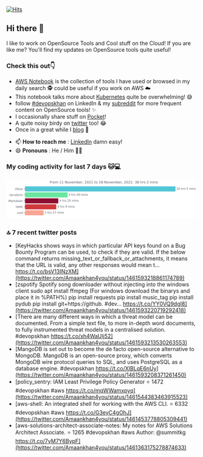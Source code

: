 [![Hits](https://hits.seeyoufarm.com/api/count/incr/badge.svg?url=https%3A%2F%2Fgithub.com%2Fakhan4u%2Fhit-counter&count_bg=%2379C83D&title_bg=%23555555&icon=&icon_color=%23E7E7E7&title=visits&edge_flat=false)](https://hits.seeyoufarm.com)

## Hi there 👋

I like to work on OpenSource Tools and Cool stuff on the Cloud! If you are like me? You'll find my updates on OpenSource tools quite useful!

### Check this out👇

* [AWS Notebook](https://histre.com/public/notebooks/dnllyanu/aws/) is the collection of tools I have used or browsed in my daily search 🕵️ could be useful if you work on AWS ☁️
* This notebook talks more about [Kubernetes](https://histre.com/public/notebooks/6uxdvo3y/kubernetes/) quite be overwhelming! 😅
* follow [#devopskhan](https://www.linkedin.com/feed/hashtag/devopskhan/) on LinkedIn & my [subreddit](https://www.reddit.com/r/devopskhan/) for more frequent content on OpenSource tools! ✨
* I occasionally share stuff on [Pocket](https://getpocket.com/@ej6g8d1dp2829A16a9Tf5d4T6bAMp3d8791rejDe86yem3bm4e14ex4fT4dluk29)!
* A quite noisy birdy on [twitter](https://twitter.com/Amaankhan4you) too! 😂
* Once in a great while I [blog](https://linuxparrot.com/) 😬


- 📫 **How to reach me** : [LinkedIn](https://www.linkedin.com/in/amaan-khan-linux-ninja) damn easy!
- 😄 **Pronouns** : He / Him 🤷‍♂️

### My coding activity for last 7 days 🐱💻

<img src="https://github.com/akhan4u/akhan4u/blob/main/images/stat.svg" alt="Amaan's Wakatime Activity!"/>

### 🔝 7 recent twitter posts
<!-- DEVDOJO:START -->
- [KeyHacks shows ways in which particular API keys found on a Bug Bounty Program can be used, to check if they are valid. If the below command returns missing_text_or_fallback_or_attachments, it means that the URL is valid, any other responses would mean t… https://t.co/bsV13INzXM](https://twitter.com/Amaankhan4you/status/1461593218861174789)
- [zspotify Spotify song downloader without injecting into the windows client sudo apt install ffmpeg &lpar;For windows download the binarys and place it in %PATH%&rpar; pip install requests pip install music_tag pip install pydub pip install git+https://github. #dev… https://t.co/YY0VQ9dgI8](https://twitter.com/Amaankhan4you/status/1461593220719292418)
- [There are many different ways in which a threat model can be documented. From a simple text file, to more in-depth word documents, to fully instrumented threat models in a centralised solution. #devopskhan https://t.co/xh4WaUIj52](https://twitter.com/Amaankhan4you/status/1461593213530263553)
- [MangoDB is set out to become the de facto open-source alternative to MongoDB. MangoDB is an open-source proxy, which converts MongoDB wire protocol queries to SQL, and uses PostgreSQL as a database engine. #devopskhan https://t.co/XIBLqE6nUy](https://twitter.com/Amaankhan4you/status/1461593208371261450)
- [policy_sentry: IAM Least Privilege Policy Generator
⭐️ 1472
#devopskhan #aws
https://t.co/mqWWamxpyq](https://twitter.com/Amaankhan4you/status/1461544383463915523)
- [aws-shell: An integrated shell for working with the AWS CLI.
⭐️ 6332
#devopskhan #aws
https://t.co/G3eyC4gOhJ](https://twitter.com/Amaankhan4you/status/1461453778805309441)
- [aws-solutions-architect-associate-notes: My notes for AWS Solutions Architect Associate.
⭐️ 1265
#devopskhan #aws
Author: @summitkg
https://t.co/7yM7Y6BypF](https://twitter.com/Amaankhan4you/status/1461363175278874633)
<!-- DEVDOJO:END -->

<!-- ![Amaan's GitHub stats](https://github-readme-stats.vercel.app/api?username=akhan4u&count_private=true&show_icons=true&hide=contribs) -->
